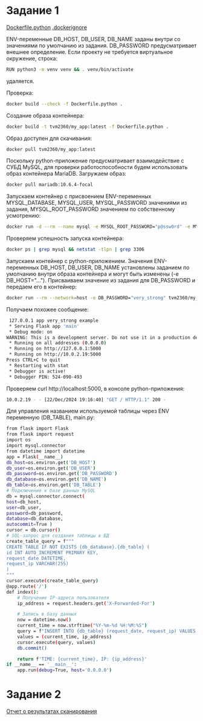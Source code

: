 # Задание 1

[Dockerfile.python](Dockerfile.python) [.dockerignore](.dockerignore)

ENV-переменные DB_HOST, DB_USER, DB_NAME заданы внутри со значениями по умолчанию из задания. DB_PASSWORD предусматривает внешнее определение.
Если проекту не требуется виртуальное окружение, строка: 
```bash
RUN python3 -m venv venv && . venv/bin/activate 
```
удаляется.

Проверка:
```bash
docker build --check -f Dockerfile.python . 
```
Создание образа контейнера:
```bash
docker build -t tvm2360/my_app:latest -f Dockerfile.python .
```
Образ доступен для скачивания:
```bash
docker pull tvm2360/my_app:latest
```
Поскольку python-приложение предусматривает взаимодействие с СУБД MySQL, для проверки работоспособности будем использовать
образ контейнера MariaDB. Загружаем образ:
```bash
docker pull mariadb:10.6.4-focal
```
Запускаем контейнер с присвоением ENV-переменных MYSQL_DATABASE, MYSQL_USER, MYSQL_PASSWORD значениями из задания, MYSQL_ROOT_PASSWORD значением по собственному усмотрению:
```bash
docker run -d --rm --name mysql -e MYSQL_ROOT_PASSWORD="p@ssw0rd" -e MYSQL_DATABASE="example" -e MYSQL_USER="app" -e MYSQL_PASSWORD="very_strong" -e MYSQL_ROOT_HOST="%" -p 127.0.0.1:3306:3306 mariadb:10.6.4-focal
```
Проверяем успешность запуска контейнера:
```bash
docker ps | grep mysql && netstat -tlpn | grep 3306
```
Запускаем контейнер с python-приложением. Значения ENV-переменных DB_HOST, DB_USER, DB_NAME установлены заданием по умолчанию внутри образа контейнера и могут быть изменены (-e DB_HOST="..."). 
Присваиваем значение из задания для DB_PASSWORD и передаем его в контейнер:
```bash
docker run --rm --network=host -e DB_PASSWORD="very_strong" tvm2360/my_app:latest
```
Получаем похожее сообщение:
```bash
 127.0.0.1 app very_strong example
 * Serving Flask app 'main'
 * Debug mode: on
WARNING: This is a development server. Do not use it in a production deployment. Use a production WSGI server instead.
 * Running on all addresses (0.0.0.0)
 * Running on http://127.0.0.1:5000
 * Running on http://10.0.2.19:5000
Press CTRL+C to quit
 * Restarting with stat
 * Debugger is active!
 * Debugger PIN: 524-090-493
```
Проверяем curl http://localhost:5000, в консоле python-приложения:
```bash
10.0.2.19 - - [22/Dec/2024 19:16:40] "GET / HTTP/1.1" 200 -
```
Для управления названием используемой таблицы через ENV переменную (DB_TABLE), main.py:
```bash
from flask import Flask
from flask import request
import os
import mysql.connector
from datetime import datetime
app = Flask(__name__)
db_host=os.environ.get('DB_HOST')
db_user=os.environ.get('DB_USER')
db_password=os.environ.get('DB_PASSWORD')
db_database=os.environ.get('DB_NAME')
db_table=os.environ.get('DB_TABLE')
# Подключение к базе данных MySQL
db = mysql.connector.connect(
host=db_host,
user=db_user,
password=db_password,
database=db_database,
autocommit=True )
cursor = db.cursor()
# SQL-запрос для создания таблицы в БД
create_table_query = f"""
CREATE TABLE IF NOT EXISTS {db_database}.{db_table} (
id INT AUTO_INCREMENT PRIMARY KEY,
request_date DATETIME,
request_ip VARCHAR(255)
)
"""
cursor.execute(create_table_query)
@app.route('/')
def index():
    # Получение IP-адреса пользователя
    ip_address = request.headers.get('X-Forwarded-For')

    # Запись в базу данных
    now = datetime.now()
    current_time = now.strftime("%Y-%m-%d %H:%M:%S")
    query = f"INSERT INTO {db_table} (request_date, request_ip) VALUES (%s, %s)"
    values = (current_time, ip_address)
    cursor.execute(query, values)
    db.commit()

    return f'TIME: {current_time}, IP: {ip_address}'
if __name__ == '__main__':
    app.run(debug=True, host='0.0.0.0')
```
# Задание 2
[Отчет о результатах сканирования](vulnerabilities.csv)


